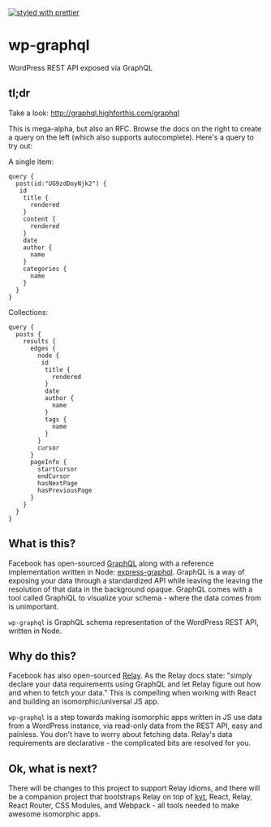 [![styled with prettier](https://img.shields.io/badge/styled_with-prettier-ff69b4.svg)](https://github.com/prettier/prettier)

# wp-graphql
WordPress REST API exposed via GraphQL

## tl;dr

Take a look: http://graphql.highforthis.com/graphql

This is mega-alpha, but also an RFC. Browse the docs on the right to create a query on the left (which also supports autocomplete). Here's a query to try out:

A single item:
```
query {
  post(id:"UG9zdDoyNjk2") {
   id
    title {
      rendered
    }
    content {
      rendered
    }
    date
    author {
      name
    }
    categories {
      name
    }         
  }
}
```

Collections:
```
query {
  posts {
    results {
      edges {
        node {
         id
          title {
            rendered
          }
          date
          author {
            name
          }
          tags {
            name
          }         
        }
        cursor
      }
      pageInfo {
        startCursor
        endCursor
        hasNextPage
        hasPreviousPage
      }
    }
  }
}
```

## What is this?

Facebook has open-sourced [GraphQL](http://graphql.org/) along with a reference implementation written in Node: [express-graphql](https://github.com/graphql/express-graphql). GraphQL is a way of exposing your data through a standardized API while leaving the leaving the resolution of that data in the background opaque. GraphQL comes with a tool called GraphiQL to visualize your schema - where the data comes from is unimportant.

`wp-graphql` is GraphQL schema representation of the WordPress REST API, written in Node.

## Why do this?

Facebook has also open-sourced [Relay](https://facebook.github.io/relay/). As the Relay docs state: "simply declare your data requirements using GraphQL and let Relay figure out how and when to fetch your data." This is compelling when working with React and building an isomorphic/universal JS app.

`wp-graphql` is a step towards making isomorphic apps written in JS use data from a WordPress instance, via read-only data from the REST API, easy and painless. You don't have to worry about fetching data. Relay's data requirements are declarative - the complicated bits are resolved for you.

## Ok, what is next?

There will be changes to this project to support Relay idioms, and there will be a companion project that bootstraps Relay on top of [kyt](https://github.com/nytimes/kyt), React, Relay, React Router, CSS Modules, and Webpack - all tools needed to make awesome isomorphic apps.
